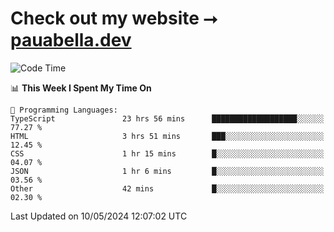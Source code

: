 # Check out my website ⭢ [pauabella.dev](https://pauabella.dev)

<!--START_SECTION:waka-->
![Code Time](http://img.shields.io/badge/Code%20Time-3%2C319%20hrs%2018%20mins-blue)

📊 **This Week I Spent My Time On** 

```text
💬 Programming Languages: 
TypeScript               23 hrs 56 mins      ███████████████████░░░░░░   77.27 % 
HTML                     3 hrs 51 mins       ███░░░░░░░░░░░░░░░░░░░░░░   12.45 % 
CSS                      1 hr 15 mins        █░░░░░░░░░░░░░░░░░░░░░░░░   04.07 % 
JSON                     1 hr 6 mins         █░░░░░░░░░░░░░░░░░░░░░░░░   03.56 % 
Other                    42 mins             █░░░░░░░░░░░░░░░░░░░░░░░░   02.30 % 
```


 Last Updated on 10/05/2024 12:07:02 UTC
<!--END_SECTION:waka-->
